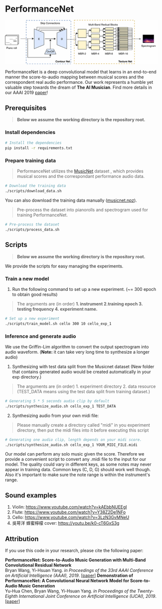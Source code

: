 
# PerformanceNet


![Model image](https://github.com/bwang514/PerformanceNet/blob/master/model.jpg)

PerformanceNet is a deep convolutional model that learns in an end-to-end manner the score-to-audio mapping between musical scores and the correspondent real audio performance. Our work represents a humble yet valuable step towards the dream of **The AI Musician**. Find more details in our AAAI 2019 [paper](https://arxiv.org/abs/1811.04357)!


## Prerequisites

> __Below we assume the working directory is the repository root.__

### Install dependencies

  ```sh
  # Install the dependencies
  pip install -r requirements.txt
  ```

### Prepare training data

> PerformanceNet utilizes the [MusicNet](https://homes.cs.washington.edu/~thickstn/start.html) dataset
, which provides musical scores and the correspondant performance audio data.

```sh
# Download the training data
./scripts/download_data.sh
```
You can also download the training data manually
([musicnet.npz](https://homes.cs.washington.edu/~thickstn/media/musicnet.npz)).

> Pre-process the dataset into pianorolls and spectrogram used for training PerformanceNet.

```sh
# Pre-process the dataset
./scripts/process_data.sh
```
## Scripts

> __Below we assume the working directory is the repository root.__

We provide the scripts for easy managing the experiments.

### Train a new model

1. Run the following command to set up a new experiment. (~= 300 epoch to obtain good results)

> The arguments are (in order) __1. instrument 2.training epoch 3. testing frequency 4. experiment name.__

   ```sh
   # Set up a new experiment
   ./scripts/train_model.sh cello 300 10 cello_exp_1
   ```

### Inference and generate audio

We use the Griffin-Lim algorithm to convert the output spectrogram into audio waveform. (__Note:__ it can take very long time to synthesize a longer audio)

1. Synthesizing with test data split from the Musicnet dataset (New folder that contains generated audio would be created automatically in your exp directory.)

> The arguments are (in order) 1. experiment directory 2. data resource (TEST_DATA means using the test data split from training dataset.)

   ```sh
   # Generating 5 * 5 seconds audio clip by default
   ./scripts/synthesize_audio.sh cello_exp_1 TEST_DATA
   ```

2. Synthesizing audio from your own midi file:

> Please manually create a directory called "midi" in you experiment directory, then put the midi files into it before executing this script

   ```sh
   # Generating one audio clip, length depends on your midi score. 
   ./scripts/synthesize_audio.sh cello_exp_1 YOUR_MIDI_FILE.midi
   ```

Our model can perform any solo music given the score. Therefore we provide a convenient script to convert any .midi file to the input for our model. The quality could vary in different keys, as some notes may never appear in training data. Common keys (C, D, G) should work well though. Also it's important to make sure the note range is within the instrument's range.


## Sound examples

1. Violin: https://www.youtube.com/watch?v=kAEbbNUEEgI
2. Flute: https://www.youtube.com/watch?v=Y38Z2De1NFo
3. Cello: https://www.youtube.com/watch?v=3LzN3GvMNeU
4. 吳萼洋 蜂蜜檸檬 cover: https://youtu.be/k0-cT6GxS3g

## Attribution

If you use this code in your research, please cite the following paper:

__PerformanceNet: Score-to-Audio Music Generation with Multi-Band Convolutional Residual Network__<br>
Bryan Wang, Yi-Hsuan Yang. _in Proceedings of the 33rd AAAI Conference on Artificial Intelligence (AAAI), 2019_. [[paper](https://wvvw.aaai.org/ojs/index.php/AAAI/article/view/3911)]
__Demonstration of PerformanceNet: A Convolutional Neural Network Model for Score-to-Audio Music Generation__<br>
Yu-Hua Chen, Bryan Wang, Yi-Hsuan Yang. _in Proceedings of the Twenty-Eighth International Joint Conference on Artificial Intelligence (IJCAI), 2019_. [[paper](https://www.ijcai.org/proceedings/2019/938)]


